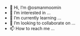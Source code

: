 - 👋 Hi, I’m @osmanmoomin
- 👀 I’m interested in ...
- 🌱 I’m currently learning ...
- 💞️ I’m looking to collaborate on ...
- 📫 How to reach me ...

<!---
osmanmoomin/osmanmoomin is a ✨ special ✨ repository because its `README.md` (this file) appears on your GitHub profile.
You can click the Preview link to take a look at your changes.
--->
